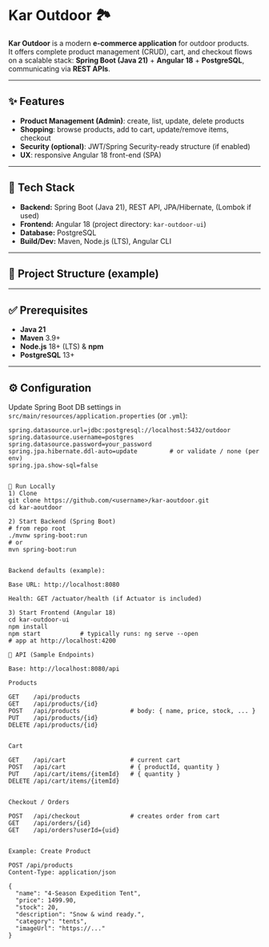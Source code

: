 # Kar Outdoor 🏞️

**Kar Outdoor** is a modern **e-commerce application** for outdoor products.  
It offers complete product management (CRUD), cart, and checkout flows on a scalable stack: **Spring Boot (Java 21)** + **Angular 18** + **PostgreSQL**, communicating via **REST APIs**.

---

## ✨ Features

- **Product Management (Admin)**: create, list, update, delete products
- **Shopping**: browse products, add to cart, update/remove items, checkout
- **Security (optional)**: JWT/Spring Security-ready structure (if enabled)
- **UX**: responsive Angular 18 front-end (SPA)

---

## 🧱 Tech Stack

- **Backend:** Spring Boot (Java 21), REST API, JPA/Hibernate, (Lombok if used)
- **Frontend:** Angular 18 (project directory: `kar-outdoor-ui`)
- **Database:** PostgreSQL
- **Build/Dev:** Maven, Node.js (LTS), Angular CLI

---

## 📁 Project Structure (example)

---

## ✅ Prerequisites

- **Java 21**
- **Maven** 3.9+
- **Node.js** 18+ (LTS) & **npm**
- **PostgreSQL** 13+

---

## ⚙️ Configuration

Update Spring Boot DB settings in `src/main/resources/application.properties` (or `.yml`):

```properties
spring.datasource.url=jdbc:postgresql://localhost:5432/outdoor
spring.datasource.username=postgres
spring.datasource.password=your_password
spring.jpa.hibernate.ddl-auto=update         # or validate / none (per env)
spring.jpa.show-sql=false


🚀 Run Locally
1) Clone
git clone https://github.com/<username>/kar-aoutdoor.git
cd kar-aoutdoor

2) Start Backend (Spring Boot)
# from repo root
./mvnw spring-boot:run
# or
mvn spring-boot:run


Backend defaults (example):

Base URL: http://localhost:8080

Health: GET /actuator/health (if Actuator is included)

3) Start Frontend (Angular 18)
cd kar-outdoor-ui
npm install
npm start           # typically runs: ng serve --open
# app at http://localhost:4200

🔌 API (Sample Endpoints)

Base: http://localhost:8080/api

Products

GET    /api/products
GET    /api/products/{id}
POST   /api/products              # body: { name, price, stock, ... }
PUT    /api/products/{id}
DELETE /api/products/{id}


Cart

GET    /api/cart                  # current cart
POST   /api/cart                  # { productId, quantity }
PUT    /api/cart/items/{itemId}   # { quantity }
DELETE /api/cart/items/{itemId}


Checkout / Orders

POST   /api/checkout              # creates order from cart
GET    /api/orders/{id}
GET    /api/orders?userId={uid}


Example: Create Product

POST /api/products
Content-Type: application/json

{
  "name": "4-Season Expedition Tent",
  "price": 1499.90,
  "stock": 20,
  "description": "Snow & wind ready.",
  "category": "tents",
  "imageUrl": "https://..."
}
